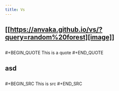 ```yaml
---
title: Vs
---
```


## [[https://anvaka.github.io/vs/?query=random%20forest][image]]
##
##
#+BEGIN_QUOTE
This is a quote
#+END_QUOTE
##
##
##
##
##
## asd
##
#+BEGIN_SRC 
This is src
#+END_SRC
